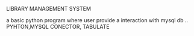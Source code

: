LIBRARY MANAGEMENT SYSTEM 

a basic python program where user provide a interaction with mysql db ..
 PYHTON,MYSQL CONECTOR, TABULATE

